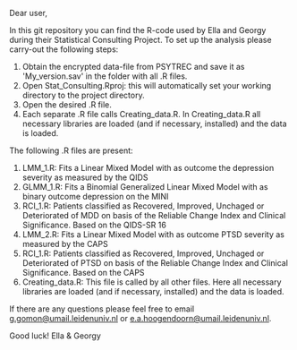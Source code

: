 Dear user,

In this git repository you can find the R-code used by Ella and Georgy during their Statistical Consulting Project.
To set up the analysis please carry-out the following steps:

1. Obtain the encrypted data-file from PSYTREC and save it as 'My_version.sav' in the folder with all .R files.
2. Open Stat_Consulting.Rproj: this will automatically set your working directory to the project directory.
3. Open the desired .R file. 
4. Each separate .R file calls Creating_data.R. In Creating_data.R all necessary libraries are loaded (and if necessary, installed) and the data is loaded.


The following .R files are present:
1. LMM_1.R: Fits a Linear Mixed Model with as outcome the depression severity as measured by the QIDS
2. GLMM_1.R: Fits a Binomial Generalized Linear Mixed Model with as binary outcome depression on the MINI
3. RCI_1.R: Patients classified as Recovered, Improved, Unchaged or Deteriorated of MDD on basis of the Reliable Change Index and Clinical Significance. Based on the QIDS-SR 16
4. LMM_2.R: Fits a Linear Mixed Model with as outcome PTSD severity as measured by the CAPS
5. RCI_1.R: Patients classified as Recovered, Improved, Unchaged or Deteriorated of PTSD on basis of the Reliable Change Index and Clinical Significance. Based on the CAPS
6. Creating_data.R: This file is called by all other files. Here all necessary libraries are loaded (and if necessary, installed) and the data is loaded.

If there are any questions please feel free to email g.gomon@umail.leidenuniv.nl or e.a.hoogendoorn@umail.leidenuniv.nl.

Good luck!
Ella & Georgy
